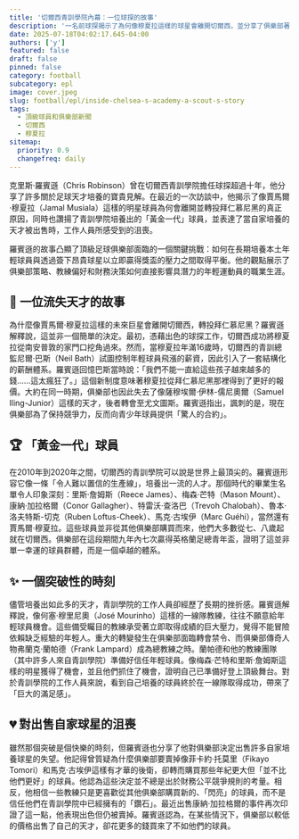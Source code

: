 ```yaml
---
title: '切爾西青訓學院內幕：一位球探的故事'
description: '一名前球探揭示了為何像穆夏拉這樣的球星會離開切爾西，並分享了俱樂部著名青訓學院的幕後故事。'
date: 2025-07-18T04:02:17.645-04:00
authors: ['y']
featured: false
draft: false
pinned: false
category: football
subcategory: epl
image: cover.jpeg
slug: football/epl/inside-chelsea-s-academy-a-scout-s-story
tags:
  - 頂級球員和俱樂部新聞
  - 切爾西
  - 穆夏拉
sitemap:
  priority: 0.9
  changefreq: daily
---
```

克里斯·羅賓遜（Chris Robinson）曾在切爾西青訓學院擔任球探超過十年，他分享了許多關於足球天才培養的寶貴見解。在最近的一次訪談中，他揭示了像賈馬爾·穆夏拉（Jamal Musiala）這樣的明星球員為何會離開並轉投拜仁慕尼黑的真正原因，同時也讚揚了青訓學院培養出的「黃金一代」球員，並表達了當自家培養的天才被出售時，工作人員所感受到的沮喪。

羅賓遜的故事凸顯了頂級足球俱樂部面臨的一個關鍵挑戰：如何在長期培養本土年輕球員與透過簽下昂貴球星以立即贏得獎盃的壓力之間取得平衡。他的觀點展示了俱樂部策略、教練偏好和財務決策如何直接影響具潛力的年輕運動員的職業生涯。

## 🤔 一位流失天才的故事
為什麼像賈馬爾·穆夏拉這樣的未來巨星會離開切爾西，轉投拜仁慕尼黑？羅賓遜解釋說，這並非一個簡單的決定。最初，憑藉出色的球探工作，切爾西成功將穆夏拉從南安普敦的家門口挖角過來。然而，當穆夏拉年滿16歲時，切爾西的青訓總監尼爾·巴斯（Neil Bath）試圖控制年輕球員飛漲的薪資，因此引入了一套結構化的薪酬體系。羅賓遜回憶巴斯當時說：「我們不能一直給這些孩子越來越多的錢……這太瘋狂了。」這個新制度意味著穆夏拉從拜仁慕尼黑那裡得到了更好的報價。大約在同一時期，俱樂部也因此失去了像薩穆埃爾·伊林-儒尼奧爾（Samuel Iling-Junior）這樣的天才，後者轉會至尤文圖斯。羅賓遜指出，諷刺的是，現在俱樂部為了保持競爭力，反而向青少年球員提供「驚人的合約」。

## 🏆 「黃金一代」球員
在2010年到2020年之間，切爾西的青訓學院可以說是世界上最頂尖的。羅賓遜形容它像一條「令人難以置信的生產線」，培養出一流的人才。那個時代的畢業生名單令人印象深刻：里斯·詹姆斯（Reece James）、梅森·芒特（Mason Mount）、康納·加拉格爾（Conor Gallagher）、特雷沃·查洛巴（Trevoh Chalobah）、魯本·洛夫特斯-切克（Ruben Loftus-Cheek）、馬克·古埃伊（Marc Guéhi），當然還有賈馬爾·穆夏拉。這些球員並非從其他俱樂部購買而來，他們大多數從七、八歲起就在切爾西。俱樂部在這段期間九年內七次贏得英格蘭足總青年盃，證明了這並非單一幸運的球員群體，而是一個卓越的體系。

## ✨ 一個突破性的時刻
儘管培養出如此多的天才，青訓學院的工作人員卻經歷了長期的挫折感。羅賓遜解釋說，像何塞·穆里尼奧（José Mourinho）這樣的一線隊教練，往往不願意給年輕球員機會。這些備受矚目的教練承受著立即取得成績的巨大壓力，覺得不能冒險依賴缺乏經驗的年輕人。重大的轉變發生在俱樂部面臨轉會禁令、而俱樂部傳奇人物弗蘭克·蘭帕德（Frank Lampard）成為總教練之時。蘭帕德和他的教練團隊（其中許多人來自青訓學院）準備好信任年輕球員。像梅森·芒特和里斯·詹姆斯這樣的明星獲得了機會，並且他們抓住了機會，證明自己已準備好登上頂級舞台。對於青訓學院的工作人員來說，看到自己培養的球員終於在一線隊取得成功，帶來了「巨大的滿足感」。

## 💔 對出售自家球星的沮喪
雖然那個突破是個快樂的時刻，但羅賓遜也分享了他對俱樂部決定出售許多自家培養球星的失望。他記得曾質疑為什麼俱樂部要賣掉像菲卡約·托莫里（Fikayo Tomori）和馬克·古埃伊這樣有才華的後衛，卻轉而購買那些年紀更大但「並不比他們更好」的球員。他認為這些決定並不總是出於財務公平競爭規則的考量。相反，他相信一些教練只是更喜歡從其他俱樂部購買新的、「閃亮」的球員，而不是信任他們在青訓學院中已經擁有的「鑽石」。最近出售康納·加拉格爾的事件再次印證了這一點，他表現出色但仍被賣掉。羅賓遜認為，在某些情況下，俱樂部以較低的價格出售了自己的天才，卻花更多的錢買來了不如他們的球員。